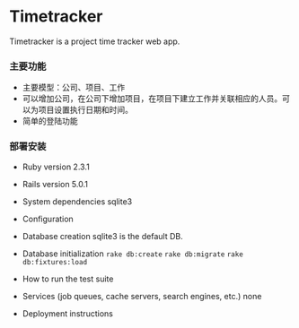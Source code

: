 # Timetracker
Timetracker is a project time tracker web app.


### 主要功能
- 主要模型：公司、项目、工作
- 可以增加公司，在公司下增加项目，在项目下建立工作并关联相应的人员。可以为项目设置执行日期和时间。
- 简单的登陆功能

### 部署安装

- Ruby version
2.3.1

- Rails version
5.0.1

- System dependencies
sqlite3 

- Configuration


- Database creation
sqlite3 is the default DB.

- Database initialization
`rake db:create`
`rake db:migrate`
`rake db:fixtures:load`

- How to run the test suite


- Services (job queues, cache servers, search engines, etc.)
none

- Deployment instructions






